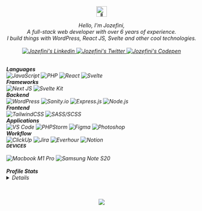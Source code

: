 <div align="center">
    <img src="https://github.com/wervlad/wervlad/assets/24524555/766d336d-b87d-44ba-807c-c51de2bc6b4d" width="28px" alt="👋">
</div>

<p align="center">
    <i>
    Hello, I'm Jozefini,
    <br>
    A full-stack web developer with over 6 years of experience.<br/>
    I build things with WordPress, React JS, Svelte and other cool technologies.
    <br>
    <br>
    <a href="https://www.linkedin.com/in/jozefini" target="_blank">
       <img src="https://img.shields.io/badge/linkedin-black?logo=linkedin&style=for-the-badge&logoColor=295CB5" alt="Jozefini's Linkedin" />
    </a>
    <a href="https://twitter.com/im_jozef" target="_blank">
       <img src="https://img.shields.io/badge/twitter-black?logo=twitter&style=for-the-badge&logoColor=4691DD" alt="Jozefini's Twitter" />
    </a>
    <a href="https://www.codepen.io/jozefini" target="_blank">
       <img src="https://img.shields.io/badge/codepen-black?logo=codepen&style=for-the-badge&logoColor=white" alt="Jozefini's Codepen" />
    </a>
</p>

<div align="left">

<br/>
<b>Languages</b><br/>
<img src="https://img.shields.io/badge/javascript-black?logo=javascript&style=for-the-badge&logoColor=D4C65D" alt="JavaScript"/>
<img src="https://img.shields.io/badge/php-black?logo=php&style=for-the-badge&logoColor=7D86B4" alt="PHP"/>
<img src="https://img.shields.io/badge/react-black?logo=react&style=for-the-badge&logoColor=7BCBEA" alt="React"/>
<img src="https://img.shields.io/badge/svelte-black?logo=svelte&style=for-the-badge&logoColor=DE4B25" alt="Svelte"/>

<br/>
<b>Frameworks</b><br/>
<img src="https://img.shields.io/badge/next js-black?logo=next.js&style=for-the-badge&logoColor=fff" alt="Next JS"/>
<img src="https://img.shields.io/badge/svelte kit-black?logo=svelte&style=for-the-badge&logoColor=DE4B25" alt="Svelte Kit"/>

<br/>
<b>Backend</b><br/>
<img src="https://img.shields.io/badge/wordpress-black?logo=wordpress&style=for-the-badge&logoColor=376D90" alt="WordPress"/>
<img src="https://img.shields.io/badge/sanity.io-black?logo=stripe&style=for-the-badge&logoColor=D24A38" alt="Sanity.io"/>
<img src="https://img.shields.io/badge/express-black?logo=express&style=for-the-badge&logoColor=fff" alt="Express.js"/>
<img src="https://img.shields.io/badge/node.js-black?logo=node.js&style=for-the-badge&logoColor=91BC58" alt="Node.js"/>

<br/>
<b>Frontend</b><br/>
<img src="https://img.shields.io/badge/tailwindcss-black?logo=tailwindcss&style=for-the-badge&logoColor=4DAAC6" alt="TailwindCSS"/>
<img src="https://img.shields.io/badge/sass-black?logo=sass&style=for-the-badge&logoColor=B66790" alt="SASS/SCSS"/>

<br/>
<b>Applications</b><br/>
<img src="https://img.shields.io/badge/VS Code-black?logo=Visual Studio Code&style=for-the-badge&logoColor=4B98DD" alt="VS Code"/>
<img src="https://img.shields.io/badge/PHPStorm-black?logo=phpstorm&style=for-the-badge&logoColor=B345C0" alt="PHPStorm"/>
<img src="https://img.shields.io/badge/Figma-black?logo=figma&style=for-the-badge&logoColor=E27465" alt="Figma"/>
<img src="https://img.shields.io/badge/Photoshop-black?logo=adobe photoshop&style=for-the-badge&logoColor=529EEC" alt="Photoshop"/>

<br/>
<b>Workflow</b><br/>
<img src="https://img.shields.io/badge/ClickUp-black?logo=clickup&style=for-the-badge&logoColor=E27368" alt="ClickUp"/>
<img src="https://img.shields.io/badge/Jira-black?logo=Jira&style=for-the-badge&logoColor=3B75E6" alt="Jira"/>
<img src="https://img.shields.io/badge/Everhour-black?logo=cookiecutter&style=for-the-badge&logoColor=72B978" alt="Everhour"/>
<img src="https://img.shields.io/badge/Notion-black?logo=notion&style=for-the-badge&logoColor=white" alt="Notion"/>

<br />
<b style="font-size:12px;text-transform:uppercase;display:block;">Devices</b><br/>
<img src="https://img.shields.io/badge/Macbook M1 pro-black?logo=apple&style=for-the-badge&logoColor=white" alt="Macbook M1 Pro"/>
<img src="https://img.shields.io/badge/Samsung note s20-black?logo=samsung&style=for-the-badge&logoColor=3B75E6" alt="Samsung Note S20"/>
</div>

<br />
<b>Profile Stats</b>
<details>
<p align="center">
  <img src="https://github-readme-streak-stats.herokuapp.com/?user=jozefini&hide_border=true&card_width=338&theme=transparent" />
  <img src="http://github-profile-summary-cards.vercel.app/api/cards/stats?username=jozefini&theme=transparent" />
  <img src="https://github-readme-stats.vercel.app/api/top-langs/?username=jozefini&langs_count=10&exclude_repo=&hide=jupyter%20notebook,vim%20script,cmake,makefile,batchfile,emacs%20lisp,css,html&layout=default&card_width=699&hide_border=true&theme=transparent" />
</p>
</details>

<br />
<br />
<p align="center">
  <img src="https://komarev.com/ghpvc/?username=jozefini&color=green&style=flat" />
</p>
